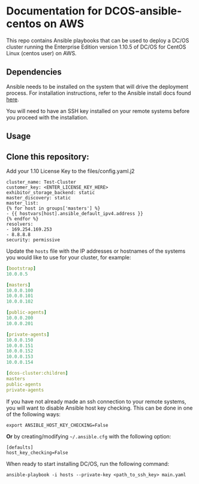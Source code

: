 # Documentation for DCOS-ansible-centos on AWS

This repo contains Ansible playbooks that can be used to deploy a DC/OS cluster
running the Enterprise Edition version 1.10.5 of DC/OS for CentOS Linux (centos user) on AWS.

## Dependencies

Ansible needs to be installed on the system that will drive the deployment
process. For installation instructions, refer to the Ansible install docs found
[here](http://docs.ansible.com/ansible/latest/intro_installation.html).

You will need to have an SSH key installed on your remote systems before you
proceed with the installation.

## Usage

## Clone this repository:

Add your 1.10 License Key to the files/config.yaml.j2

```bootstrap_url: http://{{ hostvars[groups['bootstrap'][0]].ansible_default_ipv4.address }}
cluster_name: Test-Cluster
customer_key: <ENTER_LICENSE_KEY_HERE>
exhibitor_storage_backend: static
master_discovery: static
master_list:
{% for host in groups['masters'] %}
- {{ hostvars[host].ansible_default_ipv4.address }}
{% endfor %}
resolvers:
- 169.254.169.253
- 8.8.8.8
security: permissive
```


Update the `hosts` file with the IP addresses or hostnames of the systems you would like to use for your cluster, for example:

```yaml
[bootstrap]
10.0.0.5

[masters]
10.0.0.100
10.0.0.101
10.0.0.102

[public-agents]
10.0.0.200
10.0.0.201

[private-agents]
10.0.0.150
10.0.0.151
10.0.0.152
10.0.0.153
10.0.0.154

[dcos-cluster:children]
masters
public-agents
private-agents
```

If you have not already made an ssh connection to your remote systems, you will
want to disable Ansible host key checking. This can be done in one of the
following ways:

```
export ANSIBLE_HOST_KEY_CHECKING=False
```

**Or** by creating/modifying `~/.ansible.cfg` with the following option:

```
[defaults]
host_key_checking=False
```

When ready to start installing DC/OS, run the following command:

```
ansible-playbook -i hosts --private-key <path_to_ssh_key> main.yaml
```
